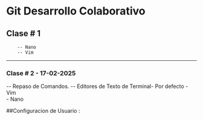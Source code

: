 
# Git Desarrollo Colaborativo

## Clase # 1
        -- Nano
        -- Vim
---
### Clase # 2 - 17-02-2025

-- Repaso de Comandos.
-- Editores de Texto de Terminal- Por defecto
        - Vim  
        - Nano

##Configuracion de Usuario : 
